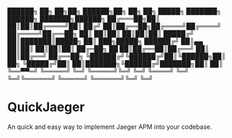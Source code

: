  ██████╗ ██╗   ██╗██╗ ██████╗██╗  ██╗         ██╗ █████╗ ███████╗ ██████╗ ███████╗██████╗ 
██╔═══██╗██║   ██║██║██╔════╝██║ ██╔╝         ██║██╔══██╗██╔════╝██╔════╝ ██╔════╝██╔══██╗
██║   ██║██║   ██║██║██║     █████╔╝          ██║███████║█████╗  ██║  ███╗█████╗  ██████╔╝
██║▄▄ ██║██║   ██║██║██║     ██╔═██╗     ██   ██║██╔══██║██╔══╝  ██║   ██║██╔══╝  ██╔══██╗
╚██████╔╝╚██████╔╝██║╚██████╗██║  ██╗    ╚█████╔╝██║  ██║███████╗╚██████╔╝███████╗██║  ██║
 ╚══▀▀═╝  ╚═════╝ ╚═╝ ╚═════╝╚═╝  ╚═╝     ╚════╝ ╚═╝  ╚═╝╚══════╝ ╚═════╝ ╚══════╝╚═╝  ╚═╝
# QuickJaeger

An quick and easy way to implement Jaeger APM into your codebase.
